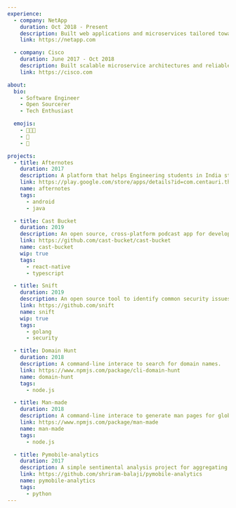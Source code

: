 ```yaml
---
experience:
  - company: NetApp
    duration: Oct 2018 - Present
    description: Built web applications and microservices tailored towards designing and sizing NetApp Storage Solutions.
    link: https://netapp.com

  - company: Cisco
    duration: June 2017 - Oct 2018
    description: Built scalable microservice architectures and reliable Message Queueing Systems as part of the Engineering Team in Team-One a cloud based messaging tool, now part of WebEx.
    link: https://cisco.com

about:
  bio:
    - Software Engineer
    - Open Sourcerer
    - Tech Enthusiast

  emojis:
    - 👨🏽‍💻
    - 🤩
    - 🤖

projects:
  - title: Afternotes
    duration: 2017
    description: A platform that helps Engineering students in India study better by curating resources from the web.
    link: https://play.google.com/store/apps/details?id=com.centauri.thinkstr.afternotes
    name: afternotes
    tags:
      - android
      - java

  - title: Cast Bucket
    duration: 2019
    description: An open source, cross-platform podcast app for developers.
    link: https://github.com/cast-bucket/cast-bucket
    name: cast-bucket
    wip: true
    tags:
      - react-native
      - typescript

  - title: Snift
    duration: 2019
    description: An open source tool to identify common security issues on the web.
    link: https://github.com/snift
    name: snift
    wip: true
    tags:
      - golang
      - security

  - title: Domain Hunt
    duration: 2018
    description: A command-line interace to search for domain names.
    link: https://www.npmjs.com/package/cli-domain-hunt
    name: domain-hunt
    tags:
      - node.js

  - title: Man-made
    duration: 2018
    description: A command-line interace to generate man pages for globally installed node modules.
    link: https://www.npmjs.com/package/man-made
    name: man-made
    tags:
      - node.js

  - title: Pymobile-analytics
    duration: 2017
    description: A simple sentimental analysis project for aggregating and analysing consumer reviews for popular automobile brands.
    link: https://github.com/shriram-balaji/pymobile-analytics
    name: pymobile-analytics
    tags:
      - python
---
```

